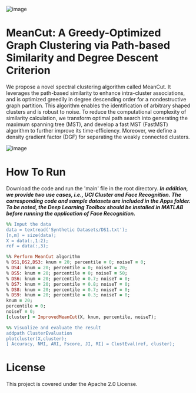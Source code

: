 ![image](https://img.shields.io/badge/MATLAB-R2020b-red)
# MeanCut: A Greedy-Optimized Graph Clustering via Path-based Similarity and Degree Descent Criterion


We propose a novel spectral clustering algorithm called MeanCut. It leverages the path-based similarity to enhance intra-cluster associations, and is optimized greedily in degree descending order for a nondestructive graph partition. This algorithm enables the identification of arbitrary shaped clusters and is robust to noise. To reduce the computational complexity of similarity calculation, we transform optimal path search into generating the maximum spanning tree (MST), and develop a fast MST (FastMST) algorithm to further improve its time-efficiency. Moreover, we define a density gradient factor (DGF) for separating the weakly connected clusters.

![image](https://github.com/ZPGuiGroupWhu/MeanCut-Clustering/blob/main/pics/github.jpg)

# How To Run

Download the code and run the 'main' file in the root directory. ***In addition, we provide two use cases, i.e., UCI Cluster and Face Recognition. The corresponding code and sample datasets are included in the Apps folder. To be noted, the Deep Learning Toolbox should be installed in MATLAB before running the application of Face Recognition.***

```ruby
%% Input the data
data = textread('Synthetic Datasets/DS1.txt');
[n,m] = size(data);
X = data(:,1:2);
ref = data(:,3);

%% Perform MeanCut algorithm
% DS1,DS2,DS3: knum = 20; percentile = 0; noiseT = 0;
% DS4: knum = 20; percentile = 0; noiseT = 20;
% DS5: knum = 20; percentile = 0; noiseT = 50;
% DS6: knum = 20; percentile = 0.7; noiseT = 0;
% DS7: knum = 20; percentile = 0.8; noiseT = 0;
% DS8: knum = 20; percentile = 0.7; noiseT = 0;
% DS9: knum = 20; percentile = 0.3; noiseT = 0;
knum = 20;
percentile = 0;
noiseT = 0;
[cluster] = ImprovedMeanCut(X, knum, percentile, noiseT);

%% Visualize and evaluate the result
addpath ClusterEvaluation
plotcluster(X,cluster);
[ Accuracy, NMI, ARI, Fscore, JI, RI] = ClustEval(ref, cluster);

```
# License

This project is covered under the Apache 2.0 License.
